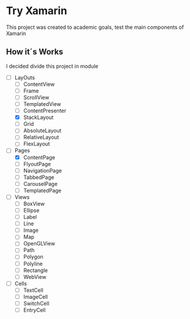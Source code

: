 # Try Xamarin
This project was created to academic goals, test the main components of Xamarin
## How it´s Works
I decided divide this project in module
- [ ] LayOuts 
    - [ ] ContentView
    - [ ] Frame 
    - [ ] ScrollView 
    - [ ] TemplatedView 
    - [ ] ContentPresenter 
    - [x] StackLayout 
    - [ ] Grid 
    - [ ] AbsoluteLayout 
    - [ ] RelativeLayout 
    - [ ] FlexLayout 
- [ ] Pages 
    - [x] ContentPage 
    - [ ] FlyoutPage 
    - [ ] NavigationPage 
    - [ ] TabbedPage 
    - [ ] CarouselPage 
    - [ ] TemplatedPage 
- [ ] Views 
    - [ ] BoxView 
    - [ ] Ellipse 
    - [ ] Label 
    - [ ] Line 
    - [ ] Image 
    - [ ] Map 
    - [ ] OpenGLView 
    - [ ] Path 
    - [ ] Polygon 
    - [ ] Polyline 
    - [ ] Rectangle 
    - [ ] WebView 
- [ ] Cells 
    - [ ] TextCell 
    - [ ] ImageCell 
    - [ ] SwitchCell 
    - [ ] EntryCell 
